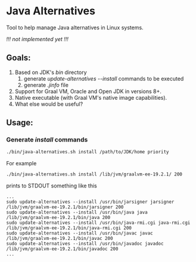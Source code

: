 # Java Alternatives

Tool to help manage Java alternatives in Linux systems.

_!!! not implemented yet !!!_

## Goals:

1. Based on JDK's _bin_ directory 
    1. generate _update-alternatives --install_ commands to be executed 
    1. generate _.jinfo_ file
1. Support for Graal VM, Oracle and Open JDK in versions 8+.
1. Native executable (with Graal VM's native image capabilities).
1. What else would be useful?

## Usage:

### Generate _install_ commands

```bash
./bin/java-alternatives.sh install /path/to/JDK/home priority
```

For example

```bash
./bin/java-alternatives.sh install /lib/jvm/graalvm-ee-19.2.1/ 200
```

prints to STDOUT something like this

```
...
sudo update-alternatives --install /usr/bin/jarsigner jarsigner /lib/jvm/graalvm-ee-19.2.1/bin/jarsigner 200
sudo update-alternatives --install /usr/bin/java java /lib/jvm/graalvm-ee-19.2.1/bin/java 200
sudo update-alternatives --install /usr/bin/java-rmi.cgi java-rmi.cgi /lib/jvm/graalvm-ee-19.2.1/bin/java-rmi.cgi 200
sudo update-alternatives --install /usr/bin/javac javac /lib/jvm/graalvm-ee-19.2.1/bin/javac 200
sudo update-alternatives --install /usr/bin/javadoc javadoc /lib/jvm/graalvm-ee-19.2.1/bin/javadoc 200
...
```